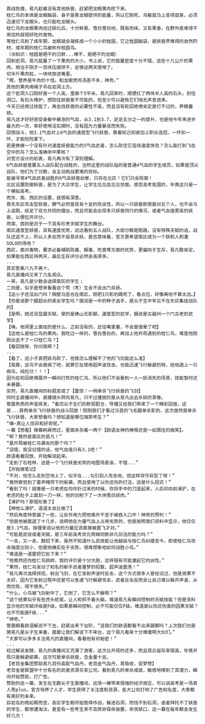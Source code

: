     首战告捷，易凡趁着没有其他妖兽，赶紧把龙眼果肉挖下来。
    桂仁鸟的本体是龙眼脑袋，身子是靠龙眼提供的能量，所以它刚死，鸟躯就马上变得腐臭，必须迅速切下龙眼头，也只能吃龙眼头。
    桂仁鸟的龙眼果肉经过妖化后，十分鲜美，雪白雪白地，既有肉味，又有果香，在野外是难得不用加热就很好吃的食物。
    等桂仁鸟到了成年期，龙眼就会凝练成一个小小的桂圆，它之桂圆脑袋，是妖兽界难得的自然药材，成年期的桂仁鸟被称作桂圆鸟。
    （冷知识：桂圆是晒干的沉默...噢不，是晒干的龙眼）
    回到岩洞，易凡掂量了一下果肉的大小，书上说，它的能量密度十分不错，这些十几公斤的果肉，相当于刚才一百块压缩饼干，足够这两天使用了。
    切半斤果肉粒，一块块放进嘴里。
    “嗯，营养是牛肉的十倍。和龙眼煲鸡汤差不多，神奇。”
    其他的果肉用绳子吊在岩洞上方。
    这个岩洞入口刚好是一个人高，里面个5平米，易凡回来时，顺便扛了两块半人高的石头，封住洞口，有石头掩护，想防住妖兽是不可能的，但至少可以避免它们悄无声息进来。
    今天已经用过技能了，再去找妖兽的必要性不高，而且没有轮回绝境肯定是打不过的，养精蓄锐。
    易凡这才好好感受身躯中暴涨的气血，从3.1到3.7，足足五分之一的提升，也是他今年来进步最大的一次，幸好使用没石掷时，没有因为力量暴涨而失败。
    回想战斗，他3.1气血对上6气血的速度型飞行妖兽，靠着知己知彼加上职业连招，一环扣一环，才能险险拿下。
    若是换做一个没有针对速度妖兽能力的5气血武者，怎么防住它连续速度快攻？怎么能打到飞在空中的鸟？怎么准确命中果核？
    对官方设计的初衷，易凡再次有了深刻理解。
    6气血妖兽是要五人战队配合战胜的，当然这里的战队指的是普通4气血的学生成员，如果是顶尖战队，他们为了分数，会主动挑战更难的目标。
    能被寻常4气血武者战胜的6气血妖兽幼崽，只存在北区！它们只会防御！
    北区设置防御妖兽，是为了大众学生，让学生见见血见见世面，感受高考氛围的，毕竟这只是一个模拟高考。
    而东、南、西区的设置，就很有深意。
    首先东区攻击型妖兽，脾气必然是具有十足的攻击性，所以一只妖兽即使面对五个人，也不会马上逃跑，给足了双方共同的擂台，而且可能会出现多只妖兽同行的情况，或者气血值更高的妖兽，以便拉开评分。
    而南、西则是对于一下具有珍贵天赋学生的舞台。
    南区速度型妖兽，具有速度优势，远远看到五人战队，大部分都是跑路，没有特殊天赋的话，战队还追不上，所以人多反而不容易杀妖，是否意味着，官方更希望南区成为一个妖和人刺激SOLO的场地？
    西区，面对毒物，要求必备辅助防毒、解毒、吃食等方面的优势，更偏向于生存，易凡敢肯定，如果能在西区待两天，最后生存评分必然会高得多。
    ...
    其实答案八九不离十。
    易凡直播间又来了几名观众。
    一来，易凡是少数会选择南区的学生；
    二则是，似乎是想来看看这个苟（考）生会不会出门杀妖。
    【这小子还没出门吗？隔壁马芸也在南区，刚把1只影豹踢死了，看点位，好像离他不算太远。】
    【你是说那个腿超长的美女学生吗？据说是一中的种子选手，是尖子生中罕见不在东区集结战队的】
    【是啊，她还没显露天赋，使的是佛山无影脚，速度型的武学，据说是古越州一个门古老的武学】
    【咦，他洞里上面挂的是什么，之前没有的，还往嘴里塞，不会是饿晕了吧】
    【这他么是桂仁鸟的果肉，我吃过一样的，雪白雪白的，再加上他开局遇到的桂仁鸟，难度他刚刚出去干了一只桂仁鸟？】
    【看回放呀，你问我啊？】
    ...
    【看了，这小子真把妖鸟砍了，但我怎么理解不了他的飞剑能这么准】
    【我靠，这鸟不会是病了吧，就算它在使用超声波攻击，也能迅速飞行躲避的呀，给他遇上一只病鸟，纯捡分！！！】
    因为在轮回绝境展开一瞬间打死的桂仁鸟，所以他们不会看到一人一妖消失的场景，技能暂时还未暴露。
    突然，易凡直播间的标题变成了【震惊！一柄单杀飞行妖兽的飞剑】
    同时主直播间中，直播镜头转向易凡，只不过播放的是从易凡出去杀妖的录像。
    管震熟悉的声音挥发，“看完尖子生们的默契配合，导播又给我们带来了一个精彩回放，这是...首例单杀飞行妖兽的战斗回放！刚刚我们才看过马芸的飞毛腿单杀影豹，这次居然是单杀飞行妖兽，大家想看吗？想知道是哪位强势考生？”
    “噢~真让人惊异和好奇呢。”
    一幕【想看】弹幕刷屏而过，里面夹杂着一两个【颜语女神的捧哏还是一如既往的搞笑】。
    “啊？竟然是南区的易凡！”
    “是开局被桂仁鸟袭击的那个吗？”
    “没错，我没记错的话，他气血值只有3.1吧！”
    颜语看着回放，开始解说起来。
    “走到了石柱林，这是一个飞行妖兽劣势的地图场景诶，不错...”
    【开始做笔记】
    “不对，他怎么走到空地上了，似乎在...勾引别人攻击他，但这样攻守异型了呀！”
    “竟然察觉到了雷声掩饰下的偷袭，而且使用了以伤还伤的打法，这是什么招式！”
    “看到了吗！就像是一只老虎在向你扑过来的时候，你将手中的刀竖起来，人后仰向前滑铲，在老虎的肚子上面划一刀一样，他的剑削下了一大块雪白妖肉。”
    【滑铲吗？那很形象了】
    【神他么滑铲，语语太会比喻了】
    “然后角度特意偏了一些，让反作用力把他推开不至于被吞入口中！神奇的预判！”
    “但是他被震退了十几步，说明他在力量气血上占用劣势的，但是按照我们资料中显示，他仅仅是3.1气血，按理来说以他的力量应该直接被震飞才对。”
    “可能是武技或者天赋，是三年前高考状元周婵同款非凡剑法的能力吗？”
    “一击，又一击，数招下来，虽然不知道什么武技能让他越级与桂仁鸟纠缠至今，即使桂仁鸟攻击强度比较小，但是他确实处于劣势。很难想象他如何战胜小鸟。”
    “难道是一道雷把它批下来？”
    “他竟然还向桂仁鸟挑衅，我的评价是十分大胆，这样很有可能激起它的凶性。”
    “果然，桂仁鸟发动了知名的新手武者噩梦的招数，超声波震荡！”
    “易凡再次选择拼招，射出飞剑，在它发射声波时反击，这个方式很多人曾经试过，但是效果不太好，因为它发射过程中还是可以急速飞行躲避攻击，武者反击反而会让自己难以躲开声波，从而饮败，得不偿失。”
    “什么，小鸟被飞剑射中了，它倒了，它怎么不躲啊？”
    “这个结果似乎有些虎头蛇尾，让人和抓不着头脑，难道易凡有瞬间控制的天赋技能？但是资料显示他的天赋评级是F级，如果是瞬间控制，必不可能仅仅F级。难道是以伤还伤类的因果天赋？也不可能是F级...”
    “神奇。”
    管震眼看颜语解说不下去，赶紧出来下台阶，“连我们的颜语都看不出来跟脚吗？上次我们也是猜易凡是尖子生来着，屡屡让我们解说下不来台，这个易凡看来十分难缠啊大伙们。”
    “大家可以多多关注易凡的直播间，看看他有何秘密！”
    ...
    经过解说发酵，易凡的直播间又充满了游客，这次比开局的还多，而且观众留存率很高，毕竟开局只是躲避偷袭，这次可是单杀妖兽，含金量十足。
    【老百金集团赞助易凡百份高能气血丹，老百金气血丹，易吸收，促梦想】
    老百金是联盟中十分有名的武者资源买卖公司，看到易凡的单杀成就，敏感地嗅到了其潜力，瞬间开始赞助，打广告。
    赞助的这一幕，发生在无数尖子生直播间，这场一模带来很强的经济效应，可以说高考是一场真人秀plus，官方培养了人才，学生获得了关注度和资源，各大公司打响了广告知名度，大家都有美好的未来。
    巨岩岛的雨如期而至，各区学生都开始暂停作战，躲进石洞，而找不到石洞，或者拜托不了妖兽的学生，都惨遭淘汰，甚至有一些考生来不及除非保命装置，命丧妖口，这一幕在每年都会发生好几次！

